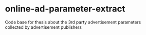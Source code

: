 # online-ad-parameter-extract
Code base for thesis about the 3rd party advertisement parameters collected by advertisement publishers
